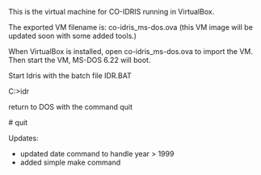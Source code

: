 This is the virtual machine for CO-IDRIS running in VirtualBox.

The exported VM filename is: co-idris_ms-dos.ova
(this VM image will be updated soon with some added tools.)

When VirtualBox is installed, open co-idris_ms-dos.ova to import the VM.
Then start the VM, MS-DOS 6.22 will boot.

Start Idris with the batch file IDR.BAT

 C:\>idr

return to DOS with the command quit

 \# quit

Updates:
* updated date command to handle year > 1999
* added simple make command
